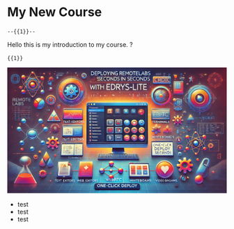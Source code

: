 # My New Course

    --{{1}}--
Hello this is my introduction to my course.
?[](recording-2024-07-16T12:46:10.504Z.mp3)

    {{1}}
![](321710fdf88e88c53f5ab28cf4ccea5b1da21f2c.webp)

* test
* test
* test


